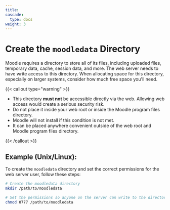 ```yaml
---
title: 
cascade:
  type: docs
weight: 3
---
```


# Create the `moodledata` Directory

Moodle requires a directory to store all of its files, including uploaded files, temporary data, cache, session data, and more. The web server needs to have write access to this directory. When allocating space for this directory, especially on larger systems, consider how much free space you'll need.

{{< callout type="warning" >}}
  - This directory **must not** be accessible directly via the web. Allowing web access would create a serious security risk.
- Do not place it inside your web root or inside the Moodle program files directory.
- Moodle will not install if this condition is not met.
- It can be placed anywhere convenient outside of the web root and Moodle program files directory.

{{< /callout >}}


## Example (Unix/Linux):

To create the `moodledata` directory and set the correct permissions for the web server user, follow these steps:

```bash
# Create the moodledata directory
mkdir /path/to/moodledata

# Set the permissions so anyone on the server can write to the directory
chmod 0777 /path/to/moodledata
